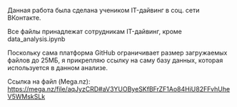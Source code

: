 Данная работа была сделана учеником IT-дайвинг в соц. сети ВКонтакте.

Все файлы принадлежат сотрудникам IT-дайвинг, кроме data_analysis.ipynb

Поскольку сама платформа GitHub ограничивает размер загружаемых файлов до 25МБ, я прикрепляю ссылку на саму базу данных, которая используется в данном анализе.

Ссылка на файл (Mega.nz): https://mega.nz/file/aqJyzCRD#aV3YUOByeSKfBFrZF1Ao84HiU82FFvhUheV5WMskSLk

